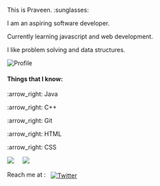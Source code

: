 <p>This is Praveen. :sunglasses: </p> 
<p>I am an aspiring software developer.</p>
<p>Currently learning javascript and web development.</p>
<p>I like problem solving and data structures.</p>

<img align = "center" src = "profile/profile.jpg" alt = "Profile">

<h4>Things that I know:</h4>
<p>:arrow_right: Java</p>
<p>:arrow_right: C++</p>
<p>:arrow_right: Git</p>
<p>:arrow_right: HTML</p>
<p>:arrow_right: CSS</p>

<p><img src="https://komarev.com/ghpvc/?username=praveenkesarwani"> &nbsp  &nbsp  <img src="https://img.shields.io/github/followers/praveenkesarwani"> </P>

<p>Reach me at :  &nbsp  <a href="https://twitter.com/praveenkesarwa6" rel="nofollow"><img align="center" src="https://camo.githubusercontent.com/7bb377436f06f85e9a9b4c88a360849bbdbaf99d/68747470733a2f2f696d672e736869656c64732e696f2f62616467652f547769747465722d2d5f2e7376673f7374796c653d736f6369616c266c6f676f3d74776974746572" alt="Twitter" data-canonical-src="https://img.shields.io/badge/Twitter--_.svg?style=social&amp;logo=twitter" style="max-width:100%;"></a>
</p>

<br>
